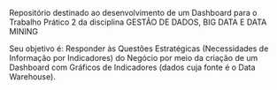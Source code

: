 Repositório destinado ao desenvolvimento de um Dashboard para o Trabalho Prático 2 da disciplina GESTÃO DE DADOS, BIG DATA E DATA MINING 

Seu objetivo é:
Responder às Questões Estratégicas (Necessidades de Informação por Indicadores) do Negócio por meio da criação de um Dashboard com Gráficos de Indicadores (dados cuja fonte é o Data Warehouse). 
